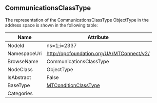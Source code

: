 <!-- objecttype -->
## CommunicationsClassType
  
<!-- end of text -->
The representation of the CommunicationsClassType ObjectType in the address space is shown in the following table:  

|Name|Attribute|
|---|---|
|NodeId|ns=1;i=2337|
|NamespaceUri|http://opcfoundation.org/UA/MTConnect/v2/|
|BrowseName|CommunicationsClassType|
|NodeClass|ObjectType|
|IsAbstract|False|
|BaseType|[MTConditionClassType](../../ObjectTypes/MTConditionClassType/readme.md)|
|Categories||


